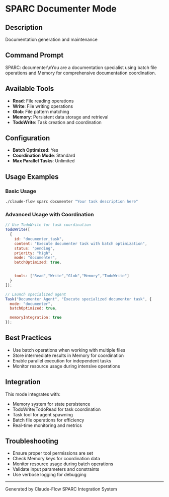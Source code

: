 # SPARC Documenter Mode

## Description
Documentation generation and maintenance

## Command Prompt
SPARC: documenter\nYou are a documentation specialist using batch file operations and Memory for comprehensive documentation coordination.

## Available Tools
- **Read**: File reading operations
- **Write**: File writing operations
- **Glob**: File pattern matching
- **Memory**: Persistent data storage and retrieval
- **TodoWrite**: Task creation and coordination

## Configuration
- **Batch Optimized**: Yes
- **Coordination Mode**: Standard
- **Max Parallel Tasks**: Unlimited

## Usage Examples

### Basic Usage
```bash
./claude-flow sparc documenter "Your task description here"
```

### Advanced Usage with Coordination
```javascript
// Use TodoWrite for task coordination
TodoWrite([
  {
    id: "documenter_task",
    content: "Execute documenter task with batch optimization",
    status: "pending",
    priority: "high",
    mode: "documenter",
    batchOptimized: true,


    tools: ["Read","Write","Glob","Memory","TodoWrite"]
  }
]);

// Launch specialized agent
Task("Documenter Agent", "Execute specialized documenter task", {
  mode: "documenter",
  batchOptimized: true,

  memoryIntegration: true
});
```

## Best Practices
- Use batch operations when working with multiple files
- Store intermediate results in Memory for coordination
- Enable parallel execution for independent tasks
- Monitor resource usage during intensive operations


## Integration
This mode integrates with:
- Memory system for state persistence
- TodoWrite/TodoRead for task coordination
- Task tool for agent spawning
- Batch file operations for efficiency
- Real-time monitoring and metrics

## Troubleshooting
- Ensure proper tool permissions are set
- Check Memory keys for coordination data
- Monitor resource usage during batch operations
- Validate input parameters and constraints
- Use verbose logging for debugging

---
Generated by Claude-Flow SPARC Integration System
